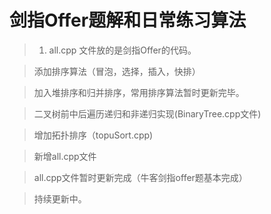 # 剑指Offer题解和日常练习算法
> 1. all.cpp 文件放的是剑指Offer的代码。

> 添加排序算法（冒泡，选择，插入，快排）

> 加入堆排序和归并排序，常用排序算法暂时更新完毕。

> 二叉树前中后遍历递归和非递归实现(BinaryTree.cpp文件)

> 增加拓扑排序（topuSort.cpp)

> 新增all.cpp文件

> all.cpp文件暂时更新完成（牛客剑指offer题基本完成）

> 持续更新中。


